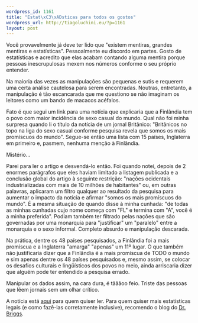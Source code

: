 ```yaml
--- 
wordpress_id: 1161
title: "Estat\xC3\xADsticas para todos os gostos"
wordpress_url: http://tiagoluchini.eu/?p=1161
layout: post
---
```

Você provavelmente já deve ter lido que "existem mentiras, grandes mentiras e estatísticas". Pessoalmente eu discordo em partes. Gosto de estatísticas e acredito que elas acabam contando alguma mentira porque pessoas inescrupulosas mexem nos números conforme o seu próprio entender.

Na maioria das vezes as manipulações são pequenas e sutis e requerem uma certa análise cautelosa para serem encontradas. Noutras, entretanto, a manipulação é tão escancarada que me questiono se não imaginam os leitores como um bando de macacos acéfalos.

Fato é que segui um link para uma notícia que explicaria que a Finlândia tem o povo com maior incidência de sexo casual do mundo. Qual não foi minha surpresa quando li o título da notícia de um jornal Britânico: "Britânicos no topo na liga do sexo casual conforme pesquisa revela que somos os mais promíscuos do mundo". Segue-se então uma lista com 15 países, Inglaterra em primeiro e, pasmem, nenhuma menção à Finlândia.

Mistério...

Parei para ler o artigo e desvendá-lo então. Foi quando notei, depois de 2 enormes parágrafos que eles haviam limitado a listagem publicada e a conclusão global do artigo à seguinte restrição: "nações ocidentais industrializadas com mais de 10 milhões de habitantes" ou, em outras palavras, aplicaram um filtro qualquer ao resultado da pesquisa para aumentar o impacto da notícia e afirmar "somos os mais promíscuos do mundo". É a mesma situação de quando disse à minha cunhada: "de todas as minhas cunhadas cujo nome começa com "FL" e termina com "A", você é a minha preferida". Podiam também ter filtrado pelas nações que são governadas por uma monarquia para "justificar" um "paralelo" entre a monarquia e o sexo informal. Completo absurdo e manipulação descarada.

Na prática, dentre os 48 países pesquisados, a Finlândia foi a mais promíscua e a Inglaterra "amarga" "apenas" um 11º lugar. O que também não justificaria dizer que a Finlândia é a mais promíscua de TODO o mundo e sim apenas dentre os 48 países pesquisados e, mesmo assim, se colocar os desafios culturais e lingüísticos dos povos no meio, ainda arriscaria dizer que alguém pode ter entendido a pesquisa errado.

Manipular os dados assim, na cara dura, é tãããoo feio. Triste das pessoas que lêem jornais sem um olhar crítico.

A notícia está <a href="http://www.dailymail.co.uk/news/article-1090612/Now-Britain-leading-world--promiscuity.html" target="_blank">aqui</a> para quem quiser ler. Para quem quiser mais estatísticas legais (e como fazê-las corretamente inclusive), recomendo o blog do <a href="http://wmbriggs.com/blog/" target="_blank">Dr. Briggs</a>.
